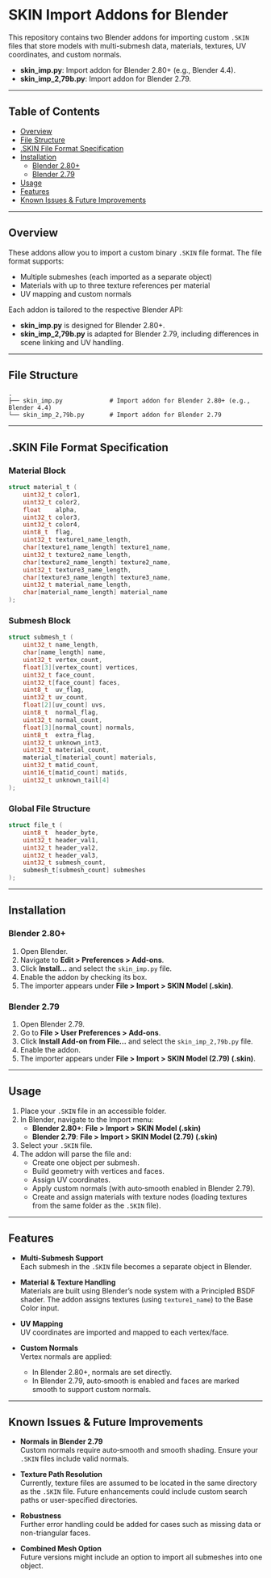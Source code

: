 # SKIN Import Addons for Blender

This repository contains two Blender addons for importing custom `.SKIN` files that store models with multi-submesh data, materials, textures, UV coordinates, and custom normals.

- **skin_imp.py**: Import addon for Blender 2.80+ (e.g., Blender 4.4).  
- **skin_imp_2,79b.py**: Import addon for Blender 2.79.

---

## Table of Contents

- [Overview](#overview)
- [File Structure](#file-structure)
- [.SKIN File Format Specification](#skin-file-format-specification)
- [Installation](#installation)
  - [Blender 2.80+](#blender-280)
  - [Blender 2.79](#blender-279)
- [Usage](#usage)
- [Features](#features)
- [Known Issues & Future Improvements](#known-issues--future-improvements)

---

## Overview

These addons allow you to import a custom binary `.SKIN` file format. The file format supports:
- Multiple submeshes (each imported as a separate object)
- Materials with up to three texture references per material
- UV mapping and custom normals

Each addon is tailored to the respective Blender API:
- **skin_imp.py** is designed for Blender 2.80+.
- **skin_imp_2,79b.py** is adapted for Blender 2.79, including differences in scene linking and UV handling.

---

## File Structure

```
.
├── skin_imp.py             # Import addon for Blender 2.80+ (e.g., Blender 4.4)
└── skin_imp_2,79b.py       # Import addon for Blender 2.79
```

---

## .SKIN File Format Specification

### Material Block

```c
struct material_t (
    uint32_t color1,
    uint32_t color2,
    float    alpha,
    uint32_t color3,
    uint32_t color4,
    uint8_t  flag,
    uint32_t texture1_name_length,
    char[texture1_name_length] texture1_name,
    uint32_t texture2_name_length,
    char[texture2_name_length] texture2_name,
    uint32_t texture3_name_length,
    char[texture3_name_length] texture3_name,
    uint32_t material_name_length,
    char[material_name_length] material_name
);
```

### Submesh Block

```c
struct submesh_t (
    uint32_t name_length,
    char[name_length] name,
    uint32_t vertex_count,
    float[3][vertex_count] vertices,
    uint32_t face_count,
    uint32_t[face_count] faces,
    uint8_t  uv_flag,
    uint32_t uv_count,
    float[2][uv_count] uvs,
    uint8_t  normal_flag,
    uint32_t normal_count,
    float[3][normal_count] normals,
    uint8_t  extra_flag,
    uint32_t unknown_int3,
    uint32_t material_count,
    material_t[material_count] materials,
    uint32_t matid_count,
    uint16_t[matid_count] matids,
    uint32_t unknown_tail[4]
);
```

### Global File Structure

```c
struct file_t (
    uint8_t  header_byte,
    uint32_t header_val1,
    uint32_t header_val2,
    uint32_t header_val3,
    uint32_t submesh_count,
    submesh_t[submesh_count] submeshes
);
```

---

## Installation

### Blender 2.80+

1. Open Blender.
2. Navigate to **Edit > Preferences > Add-ons**.
3. Click **Install...** and select the `skin_imp.py` file.
4. Enable the addon by checking its box.
5. The importer appears under **File > Import > SKIN Model (.skin)**.

### Blender 2.79

1. Open Blender 2.79.
2. Go to **File > User Preferences > Add-ons**.
3. Click **Install Add-on from File...** and select the `skin_imp_2,79b.py` file.
4. Enable the addon.
5. The importer appears under **File > Import > SKIN Model (2.79) (.skin)**.

---

## Usage

1. Place your `.SKIN` file in an accessible folder.
2. In Blender, navigate to the Import menu:
   - **Blender 2.80+**: **File > Import > SKIN Model (.skin)**
   - **Blender 2.79**: **File > Import > SKIN Model (2.79) (.skin)**
3. Select your `.SKIN` file.
4. The addon will parse the file and:
   - Create one object per submesh.
   - Build geometry with vertices and faces.
   - Assign UV coordinates.
   - Apply custom normals (with auto‑smooth enabled in Blender 2.79).
   - Create and assign materials with texture nodes (loading textures from the same folder as the `.SKIN` file).

---

## Features

- **Multi-Submesh Support**  
  Each submesh in the `.SKIN` file becomes a separate object in Blender.

- **Material & Texture Handling**  
  Materials are built using Blender’s node system with a Principled BSDF shader. The addon assigns textures (using `texture1_name`) to the Base Color input.

- **UV Mapping**  
  UV coordinates are imported and mapped to each vertex/face.

- **Custom Normals**  
  Vertex normals are applied:
  - In Blender 2.80+, normals are set directly.
  - In Blender 2.79, auto‑smooth is enabled and faces are marked smooth to support custom normals.

---

## Known Issues & Future Improvements

- **Normals in Blender 2.79**  
  Custom normals require auto‑smooth and smooth shading. Ensure your `.SKIN` files include valid normals.

- **Texture Path Resolution**  
  Currently, texture files are assumed to be located in the same directory as the `.SKIN` file. Future enhancements could include custom search paths or user-specified directories.

- **Robustness**  
  Further error handling could be added for cases such as missing data or non-triangular faces.

- **Combined Mesh Option**  
  Future versions might include an option to import all submeshes into one object.
